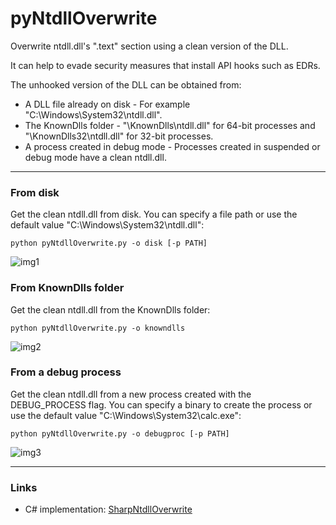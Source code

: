 # pyNtdllOverwrite

Overwrite ntdll.dll's ".text" section using a clean version of the DLL.  

It can help to evade security measures that install API hooks such as EDRs. 

The unhooked version of the DLL can be obtained from:

- A DLL file already on disk - For example "C:\Windows\System32\ntdll.dll".
- The KnownDlls folder - "\KnownDlls\ntdll.dll" for 64-bit processes and "\KnownDlls32\ntdll.dll" for 32-bit processes.
- A process created in debug mode - Processes created in suspended or debug mode have a clean ntdll.dll.


---------------------------------

### From disk

Get the clean ntdll.dll from disk. You can specify a file path or use the default value "C:\Windows\System32\ntdll.dll":

```
python pyNtdllOverwrite.py -o disk [-p PATH]
```

![img1](https://raw.githubusercontent.com/ricardojoserf/ricardojoserf.github.io/master/images/pyNtdllOverwrite/Screenshot_1.png)


### From KnownDlls folder

Get the clean ntdll.dll from the KnownDlls folder:

```
python pyNtdllOverwrite.py -o knowndlls
```

![img2](https://raw.githubusercontent.com/ricardojoserf/ricardojoserf.github.io/master/images/pyNtdllOverwrite/Screenshot_2.png)


### From a debug process

Get the clean ntdll.dll from a new process created with the DEBUG_PROCESS flag. You can specify a binary to create the process or use the default value "C:\Windows\System32\calc.exe":

```
python pyNtdllOverwrite.py -o debugproc [-p PATH]
```

![img3](https://raw.githubusercontent.com/ricardojoserf/ricardojoserf.github.io/master/images/pyNtdllOverwrite/Screenshot_3.png)

-------------------------------

### Links

- C# implementation: [SharpNtdllOverwrite](https://github.com/ricardojoserf/SharpNtdllOverwrite)